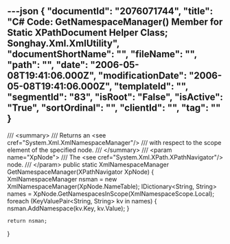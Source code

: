 ---json
{
  "documentId": "2076071744",
  "title": "C# Code: GetNamespaceManager() Member for Static XPathDocument Helper Class; Songhay.Xml.XmlUtility",
  "documentShortName": "",
  "fileName": "",
  "path": "",
  "date": "2006-05-08T19:41:06.000Z",
  "modificationDate": "2006-05-08T19:41:06.000Z",
  "templateId": "",
  "segmentId": "83",
  "isRoot": "False",
  "isActive": "True",
  "sortOrdinal": "",
  "clientId": "",
  "tag": ""
}
---

/// &lt;summary&gt;
/// Returns an &lt;see cref=&quot;System.Xml.XmlNamespaceManager&quot;/&gt;
/// with respect to the scope element of the specified node.
/// &lt;/summary&gt;
/// &lt;param name=&quot;XpNode&quot;&gt;
/// The &lt;see cref=&quot;System.Xml.XPath.XPathNavigator&quot;/&gt; node.
/// &lt;/param&gt;
public static XmlNamespaceManager GetNamespaceManager(XPathNavigator XpNode)
{
    XmlNamespaceManager nsman = new XmlNamespaceManager(XpNode.NameTable);
    IDictionary&lt;String, String&gt; names = XpNode.GetNamespacesInScope(XmlNamespaceScope.Local);
    foreach (KeyValuePair&lt;String, String&gt; kv in names)
    {
        nsman.AddNamespace(kv.Key, kv.Value);
    }

    return nsman;
}
